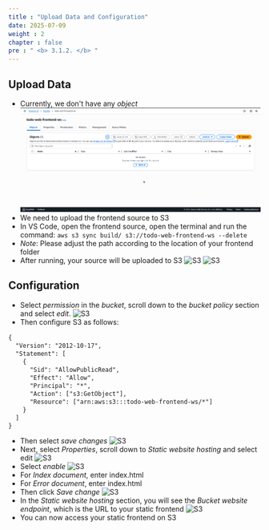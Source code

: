 ```yaml
---
title : "Upload Data and Configuration"
date: 2025-07-09 
weight : 2 
chapter : false
pre : " <b> 3.1.2. </b> "
---
```

## Upload Data

- Currently, we don't have any _object_
![S3](/images/3.S3/08-S3.png)
- We need to upload the frontend source to S3
- In VS Code, open the frontend source, open the terminal and run the command:
  ```aws s3 sync build/ s3://todo-web-frontend-ws --delete```
- *Note*: Please adjust the path according to the location of your frontend folder
- After running, your source will be uploaded to S3
![S3](/images/3.S3/014-S3-Load-data.png)
![S3](/images/3.S3/015-S3-Load-data.png)

## Configuration
- Select _permission_ in the _bucket_, scroll down to the _bucket policy_ section and select _edit_.
![S3](/images/3.S3/017-S3-Load-data.png)
- Then configure S3 as follows:
```
{
  "Version": "2012-10-17",
  "Statement": [
    {
      "Sid": "AllowPublicRead",
      "Effect": "Allow",
      "Principal": "*",
      "Action": ["s3:GetObject"],
      "Resource": ["arn:aws:s3:::todo-web-frontend-ws/*"]
    }
  ]
}
```
- Then select _save changes_
![S3](/images/3.S3/018-S3-Load-data.png)
- Next, select _Properties_, scroll down to _Static website hosting_ and select edit
![S3](/images/3.S3/019-S3-Load-data.png)
- Select _enable_
![S3](/images/3.S3/S20-S3-Load-data.png)
- For _Index document_, enter index.html
- For _Error document_, enter index.html
- Then click _Save change_
![S3](/images/3.S3/021-S3-Load-data.png)
- In the _Static website hosting_ section, you will see the _Bucket website endpoint_, which is the URL to your static frontend
![S3](/images/3.S3/022-S3-Load-data.png)
- You can now access your static frontend on S3
